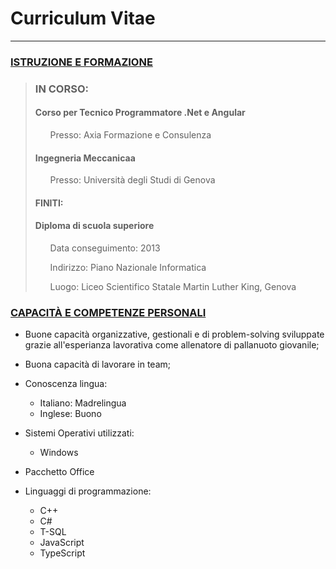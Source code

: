 
# Curriculum Vitae

___

### <u>ISTRUZIONE E FORMAZIONE</u>

> ### **IN CORSO:**
> #### **Corso per Tecnico Programmatore .Net e Angular**
> <ul>Presso: Axia Formazione e Consulenza</ul>
>
> #### **Ingegneria Meccanicaa**
> <ul>Presso: Università degli Studi di Genova</ul>
>
> #### **FINITI:**
> #### **Diploma di scuola superiore**
> <ul>Data conseguimento: 2013</ul>
> <ul>Indirizzo: Piano Nazionale Informatica</ul>
> <ul>Luogo: Liceo Scientifico Statale Martin Luther King, Genova</ul>

### <u>CAPACITÀ E COMPETENZE PERSONALI</u>
 + Buone capacità organizzative, gestionali e di problem-solving sviluppate grazie all'esperianza lavorativa come allenatore di pallanuoto giovanile;
 
 + Buona capacità di lavorare in team;
 
 + Conoscenza lingua:
   - Italiano: Madrelingua
   - Inglese: Buono

 + Sistemi Operativi utilizzati:
   - Windows

 + Pacchetto Office
 
 + Linguaggi di programmazione:
   - C++
   - C#
   - T-SQL
   - JavaScript
   - TypeScript
